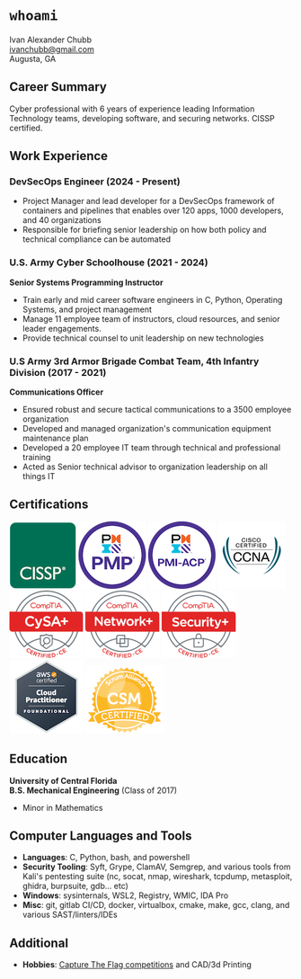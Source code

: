 # `whoami`

Ivan Alexander Chubb<br>
ivanchubb@gmail.com <br>
Augusta, GA

## Career Summary

Cyber professional with 6 years of experience leading Information Technology teams, developing software, and securing networks. CISSP certified. 

## Work Experience

### DevSecOps Engineer (2024 - Present)

- Project Manager and lead developer for a DevSecOps framework of containers and pipelines that enables over 120 apps, 1000 developers, and 40 organizations
- Responsible for briefing senior leadership on how both policy and technical compliance can be automated

### U.S. Army Cyber Schoolhouse (2021 - 2024)
**Senior Systems Programming Instructor**

- Train early and mid career software engineers in C, Python, Operating Systems, and project management <br>
- Manage 11 employee team of instructors, cloud resources, and senior leader engagements. <br>
- Provide technical counsel to unit leadership on new technologies <br>

### U.S Army 3rd Armor Brigade Combat Team, 4th Infantry Division (2017 - 2021)
**Communications Officer** 

- Ensured robust and secure tactical communications to a 3500 employee organization <br>
- Developed and managed organization's communication equipment maintenance plan <br>
- Developed a 20 employee IT team through technical and professional training <br>
- Acted as Senior technical advisor to organization leadership on all things IT <br>
  
## Certifications
[![CISSP](assets/images/CISSP-119.png)](https://www.credly.com/badges/38235265-6571-48fb-9581-dd6303f9c649/public_url)
[![PMP](assets/images/pmp-200px.png)](https://www.credly.com/badges/c1ca7a42-b69a-4efe-9e45-64381449c046/public_url)
[![PMI-ACP](assets/images/pmi-acp-200px.png)](https://www.credly.com/badges/18a57f81-516c-4532-87fe-d8a6956fc97c/public_url)
[![CCNA](assets/images/ccna-120.png)](https://www.credly.com/badges/cd961607-80ae-49d9-bdeb-b89a06c5b2a7/public_url)
[![CYSA+](assets/images/CYSA-120.png)](https://www.credly.com/badges/ad4fb8e5-5451-455c-a4da-26e00e0dd66e/public_url)
[![Network+](assets/images/net_plus.png)](https://www.credly.com/badges/e1ad677d-0cfd-4261-ba08-9f69d5a6155f/public_url)
[![Security+](assets/images/sec_plus.png)](https://www.credly.com/badges/6582eccb-da3d-4c0d-a86c-3a3da71d701f/public_url)
[![AWS CCP](assets/images/aws_ccp_132px.png)](https://www.credly.com/badges/0e2f8afc-13de-471a-bce4-19549980c727)
[![Certified Scrum Master](assets/images/csm.png)](https://bcert.me/snppspknu)

## Education
**University of Central Florida** <br>
**B.S. Mechanical Engineering** (Class of 2017)

- Minor in Mathematics

## Computer Languages and Tools

- **Languages**: C, Python, bash, and powershell <br>
- **Security Tooling**: Syft, Grype, ClamAV, Semgrep, and various tools from Kali's pentesting suite (nc, socat, nmap, wireshark, tcpdump, metasploit, ghidra, burpsuite, gdb... etc) <br>
- **Windows**: sysinternals, WSL2, Registry, WMIC, IDA Pro <br>
- **Misc**: git, gitlab CI/CD, docker, virtualbox, cmake, make, gcc, clang, and various SAST/linters/IDEs <br>

## Additional
- **Hobbies**: [Capture The Flag competitions](https://github.com/ivanchubb/CTF-Writeups) and CAD/3d Printing
